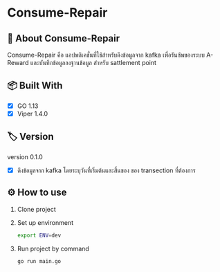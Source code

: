 # Consume-Repair

## 📘 About Consume-Repair

Consume-Repair คือ แอปพลิเคชั่นที่ใช้สำหรับดึงข้อมูลจาก kafka เพื่อรันซ้พของระบบ A-Reward และบันทึกข้อมูลลงฐานข้อมูล สำหรับ sattlement point

## 📦 Built With

- [x] GO 1.13
- [x] Viper 1.4.0

## 🏷 Version
version 0.1.0

- [X] ดึงข้อมูลจาก kafka โดยระบุวันที่เริ่มต้นและสิ้นของ ของ transection ที่ต้องการ

## ⚙ How to use
1. Clone project

2. Set up environment

    ``` bash
    export ENV=dev
    ```

3. Run project by command

    ``` bash
    go run main.go
    ```
